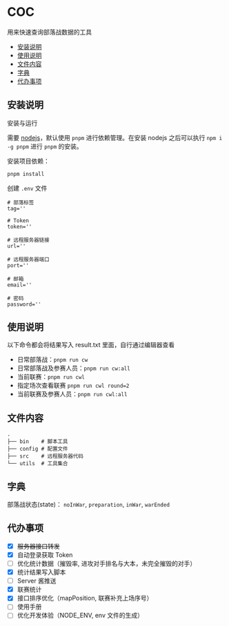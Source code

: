 # COC

用来快速查询部落战数据的工具

<!-- vim-markdown-toc GFM -->

- [安装说明](#安装说明)
- [使用说明](#使用说明)
- [文件内容](#文件内容)
- [字典](#字典)
- [代办事项](#代办事项)

<!-- vim-markdown-toc -->

## 安装说明

安装与运行

需要 [nodejs](https://nodejs.org/en)，默认使用 `pnpm` 进行依赖管理。在安装 nodejs 之后可以执行 `npm i -g pnpm` 进行 `pnpm` 的安装。

安装项目依赖：

```bash
pnpm install
```

创建 `.env` 文件

```env
# 部落标签
tag=''

# Token
token=''

# 远程服务器链接
url=''

# 远程服务器端口
port=''

# 邮箱
email=''

# 密码
password=''
```

## 使用说明

以下命令都会将结果写入 result.txt 里面，自行通过编辑器查看

- 日常部落战：`pnpm run cw`
- 日常部落战及参赛人员：`pnpm run cw:all`
- 当前联赛：`pnpm run cwl`
- 指定场次查看联赛 `pnpm run cwl round=2`
- 当前联赛及参赛人员：`pnpm run cwl:all`

## 文件内容

```plain
.
├── bin    # 脚本工具
├── config # 配置文件
├── src    # 远程服务器代码
└── utils  # 工具集合
```

## 字典

部落战状态(state)： `noInWar`, `preparation`, `inWar`, `warEnded`

## 代办事项

- [x] ~~服务器接口转发~~
- [x] 自动登录获取 Token
- [ ] 优化统计数据（摧毁率, 进攻对手排名与大本，未完全摧毁的对手）
- [x] 统计结果写入脚本
- [ ] Server 酱推送
- [x] 联赛统计
- [x] 接口排序优化（mapPosition, 联赛补充上场序号）
- [ ] 使用手册
- [ ] 优化开发体验（NODE_ENV, env 文件的生成）
